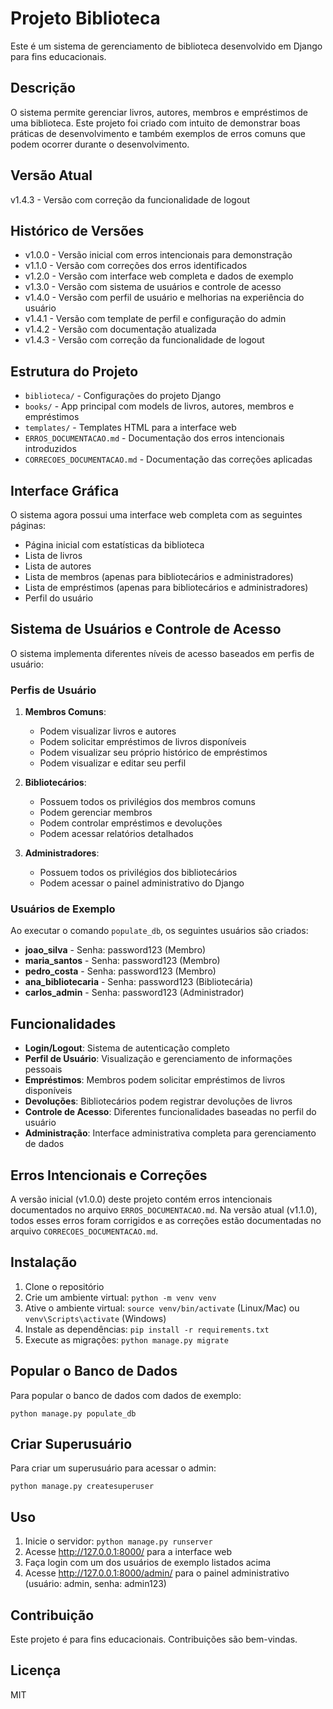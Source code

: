# Projeto Biblioteca

Este é um sistema de gerenciamento de biblioteca desenvolvido em Django para fins educacionais.

## Descrição

O sistema permite gerenciar livros, autores, membros e empréstimos de uma biblioteca. Este projeto foi criado com intuito de demonstrar boas práticas de desenvolvimento e também exemplos de erros comuns que podem ocorrer durante o desenvolvimento.

## Versão Atual

v1.4.3 - Versão com correção da funcionalidade de logout

## Histórico de Versões

- v1.0.0 - Versão inicial com erros intencionais para demonstração
- v1.1.0 - Versão com correções dos erros identificados
- v1.2.0 - Versão com interface web completa e dados de exemplo
- v1.3.0 - Versão com sistema de usuários e controle de acesso
- v1.4.0 - Versão com perfil de usuário e melhorias na experiência do usuário
- v1.4.1 - Versão com template de perfil e configuração do admin
- v1.4.2 - Versão com documentação atualizada
- v1.4.3 - Versão com correção da funcionalidade de logout

## Estrutura do Projeto

- `biblioteca/` - Configurações do projeto Django
- `books/` - App principal com models de livros, autores, membros e empréstimos
- `templates/` - Templates HTML para a interface web
- `ERROS_DOCUMENTACAO.md` - Documentação dos erros intencionais introduzidos
- `CORRECOES_DOCUMENTACAO.md` - Documentação das correções aplicadas

## Interface Gráfica

O sistema agora possui uma interface web completa com as seguintes páginas:
- Página inicial com estatísticas da biblioteca
- Lista de livros
- Lista de autores
- Lista de membros (apenas para bibliotecários e administradores)
- Lista de empréstimos (apenas para bibliotecários e administradores)
- Perfil do usuário

## Sistema de Usuários e Controle de Acesso

O sistema implementa diferentes níveis de acesso baseados em perfis de usuário:

### Perfis de Usuário

1. **Membros Comuns**:
   - Podem visualizar livros e autores
   - Podem solicitar empréstimos de livros disponíveis
   - Podem visualizar seu próprio histórico de empréstimos
   - Podem visualizar e editar seu perfil

2. **Bibliotecários**:
   - Possuem todos os privilégios dos membros comuns
   - Podem gerenciar membros
   - Podem controlar empréstimos e devoluções
   - Podem acessar relatórios detalhados

3. **Administradores**:
   - Possuem todos os privilégios dos bibliotecários
   - Podem acessar o painel administrativo do Django

### Usuários de Exemplo

Ao executar o comando `populate_db`, os seguintes usuários são criados:

- **joao_silva** - Senha: password123 (Membro)
- **maria_santos** - Senha: password123 (Membro)
- **pedro_costa** - Senha: password123 (Membro)
- **ana_bibliotecaria** - Senha: password123 (Bibliotecária)
- **carlos_admin** - Senha: password123 (Administrador)

## Funcionalidades

- **Login/Logout**: Sistema de autenticação completo
- **Perfil de Usuário**: Visualização e gerenciamento de informações pessoais
- **Empréstimos**: Membros podem solicitar empréstimos de livros disponíveis
- **Devoluções**: Bibliotecários podem registrar devoluções de livros
- **Controle de Acesso**: Diferentes funcionalidades baseadas no perfil do usuário
- **Administração**: Interface administrativa completa para gerenciamento de dados

## Erros Intencionais e Correções

A versão inicial (v1.0.0) deste projeto contém erros intencionais documentados no arquivo `ERROS_DOCUMENTACAO.md`. 
Na versão atual (v1.1.0), todos esses erros foram corrigidos e as correções estão documentadas no arquivo `CORRECOES_DOCUMENTACAO.md`.

## Instalação

1. Clone o repositório
2. Crie um ambiente virtual: `python -m venv venv`
3. Ative o ambiente virtual: `source venv/bin/activate` (Linux/Mac) ou `venv\Scripts\activate` (Windows)
4. Instale as dependências: `pip install -r requirements.txt`
5. Execute as migrações: `python manage.py migrate`

## Popular o Banco de Dados

Para popular o banco de dados com dados de exemplo:
```
python manage.py populate_db
```

## Criar Superusuário

Para criar um superusuário para acessar o admin:
```
python manage.py createsuperuser
```

## Uso

1. Inicie o servidor: `python manage.py runserver`
2. Acesse http://127.0.0.1:8000/ para a interface web
3. Faça login com um dos usuários de exemplo listados acima
4. Acesse http://127.0.0.1:8000/admin/ para o painel administrativo (usuário: admin, senha: admin123)

## Contribuição

Este projeto é para fins educacionais. Contribuições são bem-vindas.

## Licença

MIT